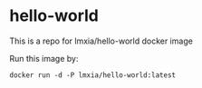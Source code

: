 # hello-world
This is a repo for lmxia/hello-world docker image

Run this image by:

	docker run -d -P lmxia/hello-world:latest
